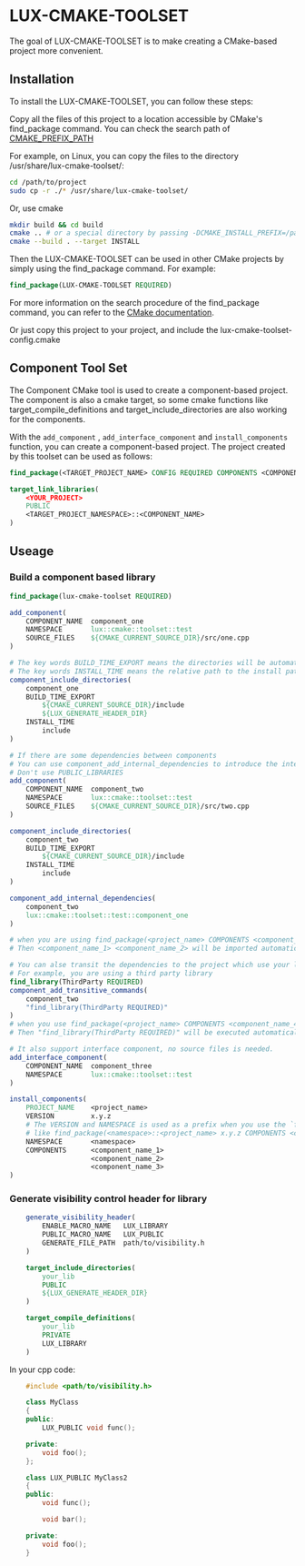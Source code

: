 # LUX-CMAKE-TOOLSET

The goal of LUX-CMAKE-TOOLSET is to make creating a CMake-based project more convenient.

## Installation
To install the LUX-CMAKE-TOOLSET, you can follow these steps:

Copy all the files of this project to a location accessible by CMake's find_package command. You can check the
search path of [CMAKE_PREFIX_PATH](https://cmake.org/cmake/help/latest/variable/CMAKE_PREFIX_PATH.html)

For example, on Linux, you can copy the files to the directory /usr/share/lux-cmake-toolset/:

``` bash
cd /path/to/project
sudo cp -r ./* /usr/share/lux-cmake-toolset/
```

Or, use cmake
``` bash
mkdir build && cd build
cmake .. # or a special directory by passing -DCMAKE_INSTALL_PREFIX=/path/to/xxx
cmake --build . --target INSTALL
```

Then the LUX-CMAKE-TOOLSET can be used in other CMake projects by simply using the find_package command. For example:

``` cmake
find_package(LUX-CMAKE-TOOLSET REQUIRED)
```

For more information on the search procedure of the find_package command, you can refer to the 
[CMake documentation](https://cmake.org/cmake/help/latest/command/find_package.html#config-mode-search-procedure).

Or just copy this project to your project, and include the lux-cmake-toolset-config.cmake

## Component Tool Set
The Component CMake tool is used to create a component-based project. The component is also a cmake target, so some cmake functions
like target_compile_definitions and target_include_directories are also working for the components.

With the `add_component` , `add_interface_component` and `install_components` function, you can create a component-based project. 
The project created by this toolset can be used as follows:
``` cmake
find_package(<TARGET_PROJECT_NAME> CONFIG REQUIRED COMPONENTS <COMPONENT_NAME>)

target_link_libraries(
    <YOUR_PROJECT>
    PUBLIC
    <TARGET_PROJECT_NAMESPACE>::<COMPONENT_NAME>
)
```

## Useage
### Build a component based library

``` cmake
find_package(lux-cmake-toolset REQUIRED)

add_component(
    COMPONENT_NAME  component_one
    NAMESPACE       lux::cmake::toolset::test
    SOURCE_FILES    ${CMAKE_CURRENT_SOURCE_DIR}/src/one.cpp
)

# The key words BUILD_TIME_EXPORT means the directories will be automatically install
# The key words INSTALL_TIME means the relative path to the install path
component_include_directories(
    component_one
    BUILD_TIME_EXPORT
        ${CMAKE_CURRENT_SOURCE_DIR}/include
        ${LUX_GENERATE_HEADER_DIR}
    INSTALL_TIME
        include
)

# If there are some dependencies between components
# You can use component_add_internal_dependencies to introduce the internal dependencies automatically
# Don't use PUBLIC_LIBRARIES
add_component(
    COMPONENT_NAME  component_two
    NAMESPACE       lux::cmake::toolset::test
    SOURCE_FILES    ${CMAKE_CURRENT_SOURCE_DIR}/src/two.cpp
)

component_include_directories(
    component_two
    BUILD_TIME_EXPORT
        ${CMAKE_CURRENT_SOURCE_DIR}/include
    INSTALL_TIME
        include
)

component_add_internal_dependencies(
    component_two
    lux::cmake::toolset::test::component_one
)

# when you are using find_package(<project_name> COMPONENTS <component_name_3>)
# Then <component_name_1> <component_name_2> will be imported automatically

# You can alse transit the dependencies to the project which use your library
# For example, you are using a third party library
find_library(ThirdParty REQUIRED)
component_add_transitive_commands(
    component_two
    "find_library(ThirdParty REQUIRED)"
)
# when you use find_package(<project_name> COMPONENTS <component_name_4>)
# Then "find_library(ThirdParty REQUIRED)" will be executed automatically

# It also support interface component, no source files is needed.
add_interface_component(
    COMPONENT_NAME  component_three
    NAMESPACE       lux::cmake::toolset::test
)

install_components(
    PROJECT_NAME    <project_name>
    VERSION         x.y.z
    # The VERSION and NAMESPACE is used as a prefix when you use the `find_package` function
    # like find_package(<namespace>::<project_name> x.y.z COMPONENTS <component_name_1> ...)
    NAMESPACE       <namespace>
    COMPONENTS      <component_name_1>
                    <component_name_2>
                    <component_name_3>
)
```

### Generate visibility control header for library
``` cmake
    generate_visibility_header(
        ENABLE_MACRO_NAME   LUX_LIBRARY
        PUBLIC_MACRO_NAME   LUX_PUBLIC
        GENERATE_FILE_PATH  path/to/visibility.h
    )

    target_include_directories(
        your_lib
        PUBLIC
        ${LUX_GENERATE_HEADER_DIR}
    )

    target_compile_definitions(
		your_lib
		PRIVATE
		LUX_LIBRARY
	)
```

In your cpp code:

``` cpp
    #include <path/to/visibility.h>

    class MyClass
    {
    public:
        LUX_PUBLIC void func();

    private:
        void foo();
    };

    class LUX_PUBLIC MyClass2
    {
    public:
        void func();

        void bar();

    private:
        void foo();
    }
```

